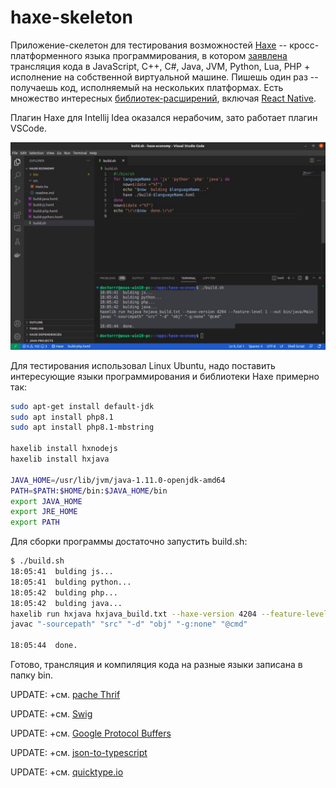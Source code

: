 # haxe-skeleton
Приложение-скелетон для тестирования возможностей [Haxe](https://haxe.org/) -- кросс-платформенного языка программирования, в котором [заявлена](https://www.opennet.ru/opennews/art.shtml?num=54580) трансляция кода в JavaScript, C++, C#, Java, JVM, Python, Lua, PHP + исполнение на собственной виртуальной машине. Пишешь один раз -- получаешь код, исполняемый на нескольких платформах. Есть множество интересных [библиотек-расширений](https://lib.haxe.org/), включая [React Native](https://lib.haxe.org/p/react-native/).

Плагин Haxe для Intellij Idea оказался нерабочим, зато работает плагин VSCode.

![ide](https://raw.githubusercontent.com/Doctorrr/haxe-skeleton/main/screenshot.jpg)

Для тестирования использовал Linux Ubuntu, надо поставить интересующие языки программирования и библиотеки Haxe примерно так:
```sh
sudo apt-get install default-jdk
sudo apt install php8.1
sudo apt install php8.1-mbstring

haxelib install hxnodejs
haxelib install hxjava

JAVA_HOME=/usr/lib/jvm/java-1.11.0-openjdk-amd64
PATH=$PATH:$HOME/bin:$JAVA_HOME/bin
export JAVA_HOME
export JRE_HOME
export PATH
```

Для сборки программы достаточно запустить build.sh:
```sh
$ ./build.sh 
18:05:41  bulding js...
18:05:41  bulding python...
18:05:42  bulding php...
18:05:42  bulding java...
haxelib run hxjava hxjava_build.txt --haxe-version 4204 --feature-level 1 --out bin/java/Main
javac "-sourcepath" "src" "-d" "obj" "-g:none" "@cmd"

18:05:44  done.
```

Готово, трансляция и компиляция кода на разные языки записана в папку bin.

UPDATE: +см. [pache Thrif](https://thrift.apache.org/)

UPDATE: +см. [Swig](https://www.swig.org/download.html)

UPDATE: +см. [Google Protocol Buffers](https://developers.google.com/protocol-buffers)

UPDATE: +см. [json-to-typescript](https://transform.tools/json-to-typescript)

UPDATE: +см. [quicktype.io](https://quicktype.io/#hello)
